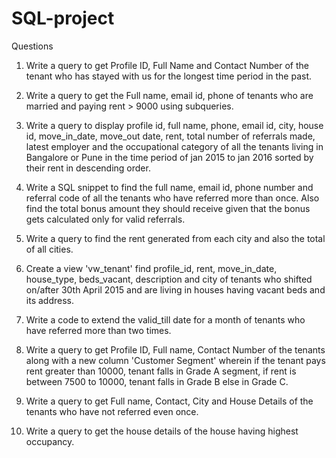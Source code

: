 # SQL-project


Questions

1) Write a query to get Profile ID, Full Name and Contact Number of the tenant who has stayed with us for the longest time period in the past.

2) Write a query to get the Full name, email id, phone of tenants who are married and paying rent > 9000 using subqueries.

3)	Write a query to display profile id, full name, phone, email id, city, house id, move_in_date, move_out date, rent, total number of referrals made, latest employer and the occupational category of all the tenants living in Bangalore or Pune in the time period of jan 2015 to jan 2016 sorted by their rent in descending order.

4)	Write a SQL snippet to find the full name, email id, phone number and referral code of all the tenants who have referred more than once. Also find the total bonus amount they should receive given that the bonus gets calculated only for valid referrals.

5)	Write a query to find the rent generated from each city and also the total of all cities.

6)	Create a view 'vw_tenant' find profile_id, rent, move_in_date, house_type, beds_vacant, description and city of tenants who shifted on/after 30th April 2015 and are living in houses having vacant beds and its address.

7)	Write a code to extend the valid_till date for a month of tenants who have referred more than two times.

8)	Write a query to get Profile ID, Full name, Contact Number of the tenants along with a new column 'Customer Segment' wherein if the tenant pays rent greater than 10000, tenant falls in Grade A segment, if rent is between 7500 to 10000, tenant falls in Grade B else in Grade C.

9)	Write a query to get Full name, Contact, City and House Details of the tenants who have not referred even once.

10)	Write a query to get the house details of the house having highest occupancy.
